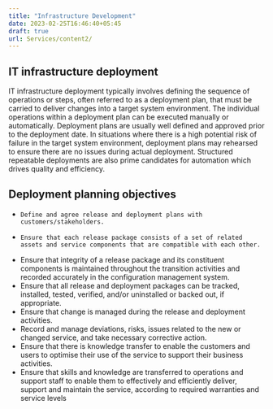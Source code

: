 ```yaml
---
title: "Infrastructure Development"
date: 2023-02-25T16:46:40+05:45
draft: true
url: Services/content2/
---
```

## IT infrastructure deployment
IT infrastructure deployment typically involves defining the sequence of operations or steps, often referred to as a deployment plan, that must be carried to deliver changes into a target system environment. The individual operations within a deployment plan can be executed manually or automatically. Deployment plans are usually well defined and approved prior to the deployment date. In situations where there is a high potential risk of failure in the target system environment, deployment plans may rehearsed to ensure there are no issues during actual deployment. Structured repeatable deployments are also prime candidates for automation which drives quality and efficiency. 

## Deployment planning objectives
*     Define and agree release and deployment plans with customers/stakeholders.
*     Ensure that each release package consists of a set of related assets and service components that are compatible with each other.
*    Ensure that integrity of a release package and its constituent components is maintained throughout the transition activities and recorded accurately in the configuration management system.
*    Ensure that all release and deployment packages can be tracked, installed, tested, verified, and/or uninstalled or backed out, if appropriate.
*    Ensure that change is managed during the release and deployment activities.
*    Record and manage deviations, risks, issues related to the new or changed service, and take necessary corrective action.
*    Ensure that there is knowledge transfer to enable the customers and users to optimise their use of the service to support their business activities.
*    Ensure that skills and knowledge are transferred to operations and support staff to enable them to effectively and efficiently deliver, support and maintain the service, according to required warranties and service levels